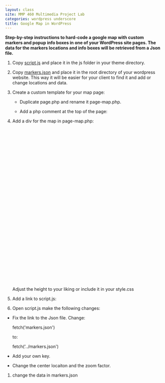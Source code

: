 ```yaml
---
layout: class
site: MMP 460 Multimedia Project Lab
categories: wordpress underscore
title: Google Map in WordPress
---
```


**Step-by-step instructions to hard-code a google map with custom markers and popup info boxes in one of your WordPress site pages. The data for the markers locations and info boxes will be retrieved from a Json file.**

1. Copy [script.js](https://github.com/revitalk/google-maps-api-template) and place it in the js folder in your theme directory.
1. Copy [markers.json](https://github.com/revitalk/google-maps-api-template) and place it in the root directory of your wordpress website. This way it will be easier for your client to find it and add or change locations and data.
1. Create a custom template for your map page: 
    - Duplicate page.php and rename it page-map.php. 
    - Add a php comment at the top of the page:
  
        <?php
        /*
        Template Name: Map
        */
        ?>
      
1. Add a div for the map in page-map.php:

      <div id="map" style="height:500px"></div>
    
    Adjust the height to your liking or include it in your style.css
1. Add a link to script.js:

      <script src="<?php echo get_template_directory_uri(); ?>/js/script.js" defer></script>

1. Open script.js make the following changes:
  
  - Fix the link to the Json file. Change:
  
      fetch('markers.json') 
  
    to:
  
      fetch('../markers.json')
      
  - Add your own key.	
  - Change the center locaiton and the zoom factor. 
1. change the data in markers.json
